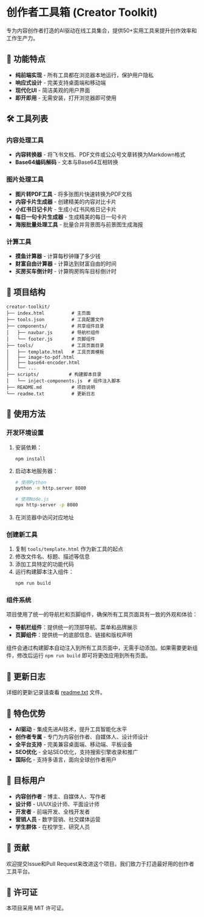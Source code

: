 # 创作者工具箱 (Creator Toolkit)

专为内容创作者打造的AI驱动在线工具集合，提供50+实用工具来提升创作效率和工作生产力。

## 🚀 功能特点

- **纯前端实现** - 所有工具都在浏览器本地运行，保护用户隐私
- **响应式设计** - 完美支持桌面端和移动端
- **现代化UI** - 简洁美观的用户界面
- **即开即用** - 无需安装，打开浏览器即可使用

## 🛠️ 工具列表

### 内容处理工具
- **内容转换器** - 将飞书文档、PDF文件或公众号文章转换为Markdown格式
- **Base64编码解码** - 文本与Base64互相转换

### 图片处理工具
- **图片转PDF工具** - 将多张图片快速转换为PDF文档
- **内容卡片生成器** - 创建精美的内容对比卡片
- **小红书日记卡片** - 生成小红书风格日记卡片
- **每日一句卡片生成器** - 生成精美的每日一句卡片
- **海报批量处理工具** - 批量合并背景图与前景图生成海报

### 计算工具
- **摸鱼计算器** - 计算每秒钟赚了多少钱
- **财富自由计算器** - 计算达到财富自由的时间
- **买房买车倒计时** - 计算购房购车目标倒计时

## 📁 项目结构

```
creator-toolkit/
├── index.html          # 主页面
├── tools.json          # 工具配置文件
├── components/         # 共享组件目录
│   ├── navbar.js       # 导航栏组件
│   └── footer.js       # 页脚组件
├── tools/              # 工具页面目录
│   ├── template.html   # 工具页面模板
│   ├── image-to-pdf.html
│   ├── base64-encoder.html
│   └── ...
├── scripts/           # 构建脚本目录
│   └── inject-components.js  # 组件注入脚本
├── README.md           # 项目说明
└── readme.txt          # 更新日志
```

## 🔧 使用方法

### 开发环境设置

1. 安装依赖：
   ```bash
   npm install
   ```

2. 启动本地服务器：
   ```bash
   # 使用Python
   python -m http.server 8080
   
   # 使用Node.js
   npx http-server -p 8080
   ```

3. 在浏览器中访问对应地址

### 创建新工具

1. 复制 `tools/template.html` 作为新工具的起点
2. 修改文件名、标题、描述等信息
3. 添加工具特定的功能代码
4. 运行构建脚本注入组件：
   ```bash
   npm run build
   ```

### 组件系统

项目使用了统一的导航栏和页脚组件，确保所有工具页面具有一致的外观和体验：

- **导航栏组件**：提供统一的顶部导航、菜单和品牌展示
- **页脚组件**：提供统一的底部信息、链接和版权声明

组件会通过构建脚本自动注入到所有工具页面中，无需手动添加。如果需要更新组件，修改后运行 `npm run build` 即可将更改应用到所有页面。

## 📝 更新日志

详细的更新记录请查看 [readme.txt](readme.txt) 文件。

## 🌟 特色优势

- **AI驱动** - 集成先进AI技术，提升工具智能化水平
- **创作者专属** - 专门为内容创作者、自媒体人、设计师设计
- **全平台支持** - 完美兼容桌面端、移动端、平板设备
- **SEO优化** - 全站SEO优化，支持搜索引擎收录和推广
- **国际化** - 支持多语言，面向全球创作者用户

## 🎯 目标用户

- **内容创作者** - 博主、自媒体人、写作者
- **设计师** - UI/UX设计师、平面设计师
- **开发者** - 前端开发、全栈开发者
- **营销人员** - 数字营销、社交媒体运营
- **学生群体** - 在校学生、研究人员

## 🤝 贡献

欢迎提交Issue和Pull Request来改进这个项目。我们致力于打造最好用的创作者工具平台。

## 📄 许可证

本项目采用 MIT 许可证。
